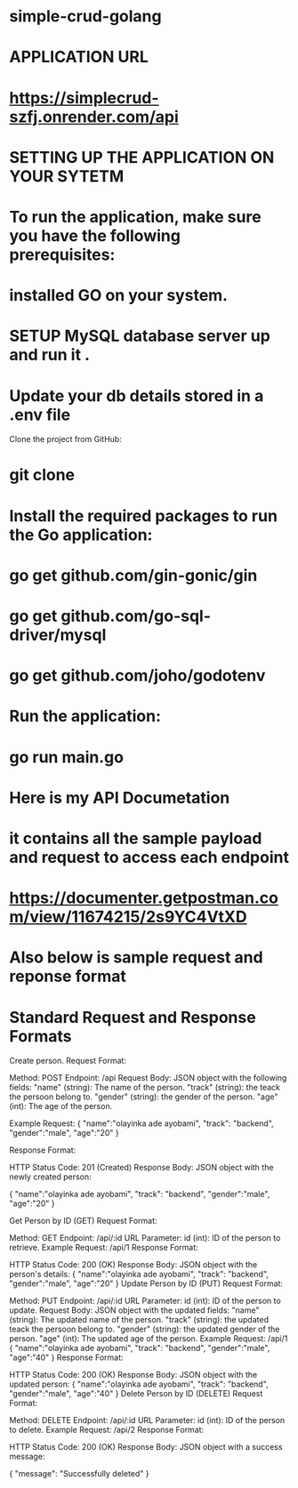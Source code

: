 # simple-crud-golang
# APPLICATION URL 
# https://simplecrud-szfj.onrender.com/api
#  SETTING UP THE APPLICATION ON YOUR SYTETM 

# To run the application, make sure you have the following prerequisites:

# installed GO on your system.
# SETUP MySQL database server up and run it .

# Update your db details stored in a .env file 

Clone the project from GitHub:

# git clone <repository-url>

# Install the required packages to run the Go application:

# go get github.com/gin-gonic/gin
# go get github.com/go-sql-driver/mysql
# go get github.com/joho/godotenv
# Run the application:
# go run main.go


# Here is my API Documetation 
# it contains all the sample payload and request to access each endpoint 
# https://documenter.getpostman.com/view/11674215/2s9YC4VtXD

# Also below is sample request and reponse format
# Standard Request and Response Formats

Create person.
Request Format:

Method: POST
Endpoint: /api
Request Body: JSON object with the following fields:
"name" (string): The name of the person.
"track" (string): the teack the persoon belong to.
"gender" (string): the gender of the person.
"age" (int): The age of the person.

Example Request:
{
    "name":"olayinka ade ayobami",
    "track": "backend",
    "gender":"male",
    "age":"20"
}

Response Format:

HTTP Status Code: 201 (Created)
Response Body: JSON object with the newly created person:

{
    "name":"olayinka ade ayobami",
    "track": "backend",
    "gender":"male",
    "age":"20"
}

Get Person by ID (GET)
Request Format:

Method: GET
Endpoint: /api/:id
URL Parameter:
id (int): ID of the person to retrieve.
Example Request:
/api/1
Response Format:

HTTP Status Code: 200 (OK)
Response Body: JSON object with the person's details:
{
   "name":"olayinka ade ayobami",
    "track": "backend",
    "gender":"male",
    "age":"20"
}
Update Person by ID (PUT)
Request Format:

Method: PUT
Endpoint: /api/:id
URL Parameter:
id (int): ID of the person to update.
Request Body: JSON object with the updated fields:
"name" (string): The updated name of the person.
"track" (string): the updated teack the persoon belong to.
"gender" (string): the updated gender of the person.
"age" (int): The updated age of the person.
Example Request:
/api/1
{
    "name":"olayinka ade ayobami",
    "track": "backend",
    "gender":"male",
    "age":"40"
}
Response Format:

HTTP Status Code: 200 (OK)
Response Body: JSON object with the updated person:
{
    "name":"olayinka ade ayobami",
    "track": "backend",
    "gender":"male",
    "age":"40"
}
Delete Person by ID (DELETE)
Request Format:

Method: DELETE
Endpoint: /api/:id
URL Parameter:
id (int): ID of the person to delete.
Example Request:
/api/2
Response Format:

HTTP Status Code: 200 (OK)
Response Body: JSON object with a success message:

{
    "message": "Successfully deleted"
}



